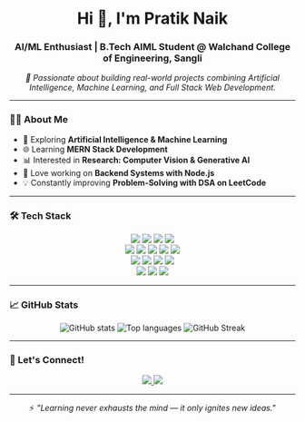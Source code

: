 <h1 align="center">Hi 👋, I'm Pratik Naik</h1>

<h3 align="center">AI/ML Enthusiast | B.Tech AIML Student @ Walchand College of Engineering, Sangli</h3>

<p align="center">
  <i>🚀 Passionate about building real-world projects combining Artificial Intelligence, Machine Learning, and Full Stack Web Development.</i>
</p>

---

### 👨‍💻 About Me  
- 🤖 Exploring **Artificial Intelligence & Machine Learning**  
- 🌐 Learning **MERN Stack Development**  
- 📊 Interested in **Research: Computer Vision & Generative AI**  
- 📁 Love working on **Backend Systems with Node.js**  
- 💡 Constantly improving **Problem-Solving with DSA on LeetCode**  

---

### 🛠 Tech Stack  

<p align="center">

<!-- Languages -->
<img src="https://img.shields.io/badge/Python-3776AB?style=for-the-badge&logo=python&logoColor=white" />
<img src="https://img.shields.io/badge/C++-00599C?style=for-the-badge&logo=cplusplus&logoColor=white" />
<img src="https://img.shields.io/badge/JavaScript-F7DF1E?style=for-the-badge&logo=javascript&logoColor=black" />
<img src="https://img.shields.io/badge/SQL-4479A1?style=for-the-badge&logo=mysql&logoColor=white" />

<br/>

<!-- Web -->
<img src="https://img.shields.io/badge/HTML5-E34F26?style=for-the-badge&logo=html5&logoColor=white" />
<img src="https://img.shields.io/badge/CSS3-1572B6?style=for-the-badge&logo=css3&logoColor=white" />
<img src="https://img.shields.io/badge/Node.js-339933?style=for-the-badge&logo=node-dot-js&logoColor=white" />
<img src="https://img.shields.io/badge/Express.js-000000?style=for-the-badge&logo=express&logoColor=white" />
<img src="https://img.shields.io/badge/MongoDB-47A248?style=for-the-badge&logo=mongodb&logoColor=white" />

<br/>

<!-- AI/ML -->
<img src="https://img.shields.io/badge/Scikit--learn-F7931E?style=for-the-badge&logo=scikitlearn&logoColor=white" />
<img src="https://img.shields.io/badge/Pandas-150458?style=for-the-badge&logo=pandas&logoColor=white" />
<img src="https://img.shields.io/badge/Numpy-013243?style=for-the-badge&logo=numpy&logoColor=white" />
<img src="https://img.shields.io/badge/Matplotlib-11557c?style=for-the-badge&logo=plotly&logoColor=white" />

<br/>

<!-- Tools -->
<img src="https://img.shields.io/badge/Git-F05032?style=for-the-badge&logo=git&logoColor=white" />
<img src="https://img.shields.io/badge/GitHub-181717?style=for-the-badge&logo=github&logoColor=white" />
<img src="https://img.shields.io/badge/VSCode-007ACC?style=for-the-badge&logo=visual-studio-code&logoColor=white" />

</p>

---

### 📈 GitHub Stats  

<p align="center">
  <img src="https://github-readme-stats.vercel.app/api?username=pratiknaik&show_icons=true&theme=radical" alt="GitHub stats" />
  <img src="https://github-readme-stats.vercel.app/api/top-langs/?username=pratiknaik&layout=compact&theme=radical" alt="Top languages" />
  <img src="https://github-readme-streak-stats.herokuapp.com?user=pratiknaik&theme=radical&count_private=true" alt="GitHub Streak" />

</p>

---

### 📢 Let's Connect!  

<p align="center">
  <a href="https://www.linkedin.com/in/pratik-naik-067b22314">
    <img src="https://img.shields.io/badge/LinkedIn-0077B5?style=for-the-badge&logo=linkedin&logoColor=white"/>
  </a>
  <a href="mailto:naikp0241@gmail.com">
    <img src="https://img.shields.io/badge/Gmail-D14836?style=for-the-badge&logo=gmail&logoColor=white"/>
  </a>
</p>

---

<p align="center">
 ⚡ <i>"Learning never exhausts the mind — it only ignites new ideas."</i>
</p>

